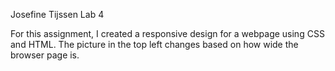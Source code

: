 Josefine Tijssen
Lab 4

For this assignment, I created a responsive design for a webpage using CSS and HTML. The picture in the top left changes based on how wide the browser page is.
